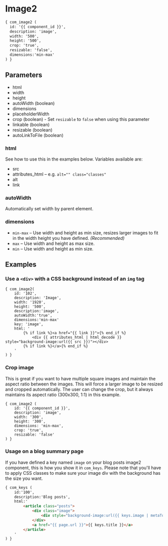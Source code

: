 Image2
=====

```xml
{ com_image2 (
  id: '{{ component_id }}', 
  description: 'image', 
  width: '500',
  height: '500',
  crop: 'true',
  resizable: 'false',
  dimensions:'min-max'
) }
```

Parameters
----------

* html
* width
* height
* autoWidth (boolean)
* dimensions
* placeholderWidth
* crop (boolean) - Set `resizable` to `false` when using this parameter
* linkable (boolean)
* resizable (boolean)
* autoLinkToFile (boolean)

### html

See how to use this in the examples below. Variables available are:

* src
* attributes_html – e.g. `alt="" class="classes"`
* alt
* link


### autoWidth

Automatically set width by parent element.


### dimensions

* `min-max` – Use width and height as min size, resizes larger images to fit in the width height you have defined. _(Recommended)_
* `max` – Use width and height as max size.
* `min` – Use width and height as min size.


## Examples

### Use a `<div>` with a CSS background instead of an `img` tag

```
{ com_image2(
	id: '102',
	description: 'Image',
	width: '1920',
	height: '500',
	description:'image',
	autoWidth:'true',
	dimensions:'min-max'
	key: 'image',
	html: '
		{% if link %}<a href="{{ link }}">{% end_if %}
			<div {{ attributes_html | html_decode }} style="background-image:url({{ src }})"></div>
		{% if link %}</a>{% end_if %}
	'
) }
```

### Crop image

This is great if you want to have multiple square images and maintain the aspect ratio between the images. This will force a larger image to be resized and cropped automatically. The user can change the crop, but it always maintains its aspect ratio (300x300, 1:1) in this example.

```
{ com_image2 (
	id: '{{ component_id }}', 
	description: 'image',  
	width: '300',
	height: '300',
	dimensions: 'min-max',
	crop: 'true',
	resizable: 'false'
) }
```

### Usage on a blog summary page

If you have defined a key named `image` on your blog posts image2 component, this is how you show it in `com_keys`. Please note that you'll have to apply CSS classes to make sure your image div with the background has the size you want.


```html
{ com_keys (
	id:'100',
	description:'Blog posts',
	html:'
		<article class="posts">
			<div class="image">
				<div style="background-image:url({{ keys.image | metaToImage }})"></div>
			</div>
			<a href="{{ page.url }}">{{ keys.title }}</a>
		</article>
	'
) }
```
